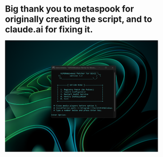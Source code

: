 # Big thank you to metaspook for originally creating the script, and to claude.ai for fixing it.
![Screenshot](preview.png)

